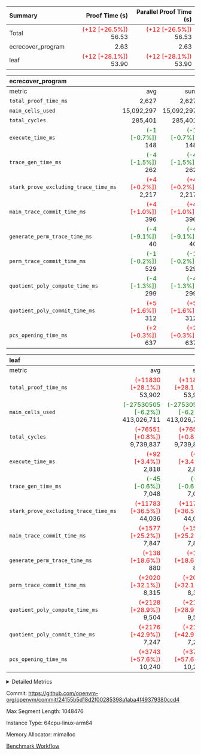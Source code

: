 | Summary | Proof Time (s) | Parallel Proof Time (s) |
|:---|---:|---:|
| Total | <span style='color: red'>(+12 [+26.5%])</span> 56.53 | <span style='color: red'>(+12 [+26.5%])</span> 56.53 |
| ecrecover_program |  2.63 |  2.63 |
| leaf | <span style='color: red'>(+12 [+28.1%])</span> 53.90 | <span style='color: red'>(+12 [+28.1%])</span> 53.90 |


| ecrecover_program |||||
|:---|---:|---:|---:|---:|
|metric|avg|sum|max|min|
| `total_proof_time_ms ` |  2,627 |  2,627 |  2,627 |  2,627 |
| `main_cells_used     ` |  15,092,297 |  15,092,297 |  15,092,297 |  15,092,297 |
| `total_cycles        ` |  285,401 |  285,401 |  285,401 |  285,401 |
| `execute_time_ms     ` | <span style='color: green'>(-1 [-0.7%])</span> 148 | <span style='color: green'>(-1 [-0.7%])</span> 148 | <span style='color: green'>(-1 [-0.7%])</span> 148 | <span style='color: green'>(-1 [-0.7%])</span> 148 |
| `trace_gen_time_ms   ` | <span style='color: green'>(-4 [-1.5%])</span> 262 | <span style='color: green'>(-4 [-1.5%])</span> 262 | <span style='color: green'>(-4 [-1.5%])</span> 262 | <span style='color: green'>(-4 [-1.5%])</span> 262 |
| `stark_prove_excluding_trace_time_ms` | <span style='color: red'>(+4 [+0.2%])</span> 2,217 | <span style='color: red'>(+4 [+0.2%])</span> 2,217 | <span style='color: red'>(+4 [+0.2%])</span> 2,217 | <span style='color: red'>(+4 [+0.2%])</span> 2,217 |
| `main_trace_commit_time_ms` | <span style='color: red'>(+4 [+1.0%])</span> 396 | <span style='color: red'>(+4 [+1.0%])</span> 396 | <span style='color: red'>(+4 [+1.0%])</span> 396 | <span style='color: red'>(+4 [+1.0%])</span> 396 |
| `generate_perm_trace_time_ms` | <span style='color: green'>(-4 [-9.1%])</span> 40 | <span style='color: green'>(-4 [-9.1%])</span> 40 | <span style='color: green'>(-4 [-9.1%])</span> 40 | <span style='color: green'>(-4 [-9.1%])</span> 40 |
| `perm_trace_commit_time_ms` | <span style='color: green'>(-1 [-0.2%])</span> 529 | <span style='color: green'>(-1 [-0.2%])</span> 529 | <span style='color: green'>(-1 [-0.2%])</span> 529 | <span style='color: green'>(-1 [-0.2%])</span> 529 |
| `quotient_poly_compute_time_ms` | <span style='color: green'>(-4 [-1.3%])</span> 299 | <span style='color: green'>(-4 [-1.3%])</span> 299 | <span style='color: green'>(-4 [-1.3%])</span> 299 | <span style='color: green'>(-4 [-1.3%])</span> 299 |
| `quotient_poly_commit_time_ms` | <span style='color: red'>(+5 [+1.6%])</span> 312 | <span style='color: red'>(+5 [+1.6%])</span> 312 | <span style='color: red'>(+5 [+1.6%])</span> 312 | <span style='color: red'>(+5 [+1.6%])</span> 312 |
| `pcs_opening_time_ms ` | <span style='color: red'>(+2 [+0.3%])</span> 637 | <span style='color: red'>(+2 [+0.3%])</span> 637 | <span style='color: red'>(+2 [+0.3%])</span> 637 | <span style='color: red'>(+2 [+0.3%])</span> 637 |

| leaf |||||
|:---|---:|---:|---:|---:|
|metric|avg|sum|max|min|
| `total_proof_time_ms ` | <span style='color: red'>(+11830 [+28.1%])</span> 53,902 | <span style='color: red'>(+11830 [+28.1%])</span> 53,902 | <span style='color: red'>(+11830 [+28.1%])</span> 53,902 | <span style='color: red'>(+11830 [+28.1%])</span> 53,902 |
| `main_cells_used     ` | <span style='color: green'>(-27530505 [-6.2%])</span> 413,026,711 | <span style='color: green'>(-27530505 [-6.2%])</span> 413,026,711 | <span style='color: green'>(-27530505 [-6.2%])</span> 413,026,711 | <span style='color: green'>(-27530505 [-6.2%])</span> 413,026,711 |
| `total_cycles        ` | <span style='color: red'>(+76551 [+0.8%])</span> 9,739,837 | <span style='color: red'>(+76551 [+0.8%])</span> 9,739,837 | <span style='color: red'>(+76551 [+0.8%])</span> 9,739,837 | <span style='color: red'>(+76551 [+0.8%])</span> 9,739,837 |
| `execute_time_ms     ` | <span style='color: red'>(+92 [+3.4%])</span> 2,818 | <span style='color: red'>(+92 [+3.4%])</span> 2,818 | <span style='color: red'>(+92 [+3.4%])</span> 2,818 | <span style='color: red'>(+92 [+3.4%])</span> 2,818 |
| `trace_gen_time_ms   ` | <span style='color: green'>(-45 [-0.6%])</span> 7,048 | <span style='color: green'>(-45 [-0.6%])</span> 7,048 | <span style='color: green'>(-45 [-0.6%])</span> 7,048 | <span style='color: green'>(-45 [-0.6%])</span> 7,048 |
| `stark_prove_excluding_trace_time_ms` | <span style='color: red'>(+11783 [+36.5%])</span> 44,036 | <span style='color: red'>(+11783 [+36.5%])</span> 44,036 | <span style='color: red'>(+11783 [+36.5%])</span> 44,036 | <span style='color: red'>(+11783 [+36.5%])</span> 44,036 |
| `main_trace_commit_time_ms` | <span style='color: red'>(+1577 [+25.2%])</span> 7,847 | <span style='color: red'>(+1577 [+25.2%])</span> 7,847 | <span style='color: red'>(+1577 [+25.2%])</span> 7,847 | <span style='color: red'>(+1577 [+25.2%])</span> 7,847 |
| `generate_perm_trace_time_ms` | <span style='color: red'>(+138 [+18.6%])</span> 880 | <span style='color: red'>(+138 [+18.6%])</span> 880 | <span style='color: red'>(+138 [+18.6%])</span> 880 | <span style='color: red'>(+138 [+18.6%])</span> 880 |
| `perm_trace_commit_time_ms` | <span style='color: red'>(+2020 [+32.1%])</span> 8,315 | <span style='color: red'>(+2020 [+32.1%])</span> 8,315 | <span style='color: red'>(+2020 [+32.1%])</span> 8,315 | <span style='color: red'>(+2020 [+32.1%])</span> 8,315 |
| `quotient_poly_compute_time_ms` | <span style='color: red'>(+2128 [+28.9%])</span> 9,504 | <span style='color: red'>(+2128 [+28.9%])</span> 9,504 | <span style='color: red'>(+2128 [+28.9%])</span> 9,504 | <span style='color: red'>(+2128 [+28.9%])</span> 9,504 |
| `quotient_poly_commit_time_ms` | <span style='color: red'>(+2176 [+42.9%])</span> 7,247 | <span style='color: red'>(+2176 [+42.9%])</span> 7,247 | <span style='color: red'>(+2176 [+42.9%])</span> 7,247 | <span style='color: red'>(+2176 [+42.9%])</span> 7,247 |
| `pcs_opening_time_ms ` | <span style='color: red'>(+3743 [+57.6%])</span> 10,240 | <span style='color: red'>(+3743 [+57.6%])</span> 10,240 | <span style='color: red'>(+3743 [+57.6%])</span> 10,240 | <span style='color: red'>(+3743 [+57.6%])</span> 10,240 |



<details>
<summary>Detailed Metrics</summary>

| group | num_segments | keygen_time_ms | commit_exe_time_ms |
| --- | --- | --- | --- |
| ecrecover_program | 1 | 1,172 | 11 | 

| group | air_name | quotient_deg | interactions | constraints |
| --- | --- | --- | --- | --- |
| ecrecover_program | AccessAdapterAir<16> | 2 | 5 | 14 | 
| ecrecover_program | AccessAdapterAir<2> | 2 | 5 | 14 | 
| ecrecover_program | AccessAdapterAir<32> | 2 | 5 | 14 | 
| ecrecover_program | AccessAdapterAir<4> | 2 | 5 | 14 | 
| ecrecover_program | AccessAdapterAir<64> | 2 | 5 | 14 | 
| ecrecover_program | AccessAdapterAir<8> | 2 | 5 | 14 | 
| ecrecover_program | BitwiseOperationLookupAir<8> | 2 | 2 | 4 | 
| ecrecover_program | KeccakVmAir | 2 | 321 | 4,571 | 
| ecrecover_program | MemoryMerkleAir<8> | 2 | 4 | 40 | 
| ecrecover_program | PersistentBoundaryAir<8> | 2 | 3 | 6 | 
| ecrecover_program | PhantomAir | 2 | 3 | 5 | 
| ecrecover_program | Poseidon2PeripheryAir<BabyBearParameters>, 1> | 2 | 1 | 286 | 
| ecrecover_program | ProgramAir | 1 | 1 | 4 | 
| ecrecover_program | RangeTupleCheckerAir<2> | 1 | 1 | 4 | 
| ecrecover_program | VariableRangeCheckerAir | 1 | 1 | 4 | 
| ecrecover_program | VmAirWrapper<Rv32BaseAluAdapterAir, BaseAluCoreAir<4, 8> | 2 | 19 | 43 | 
| ecrecover_program | VmAirWrapper<Rv32BaseAluAdapterAir, LessThanCoreAir<4, 8> | 2 | 17 | 39 | 
| ecrecover_program | VmAirWrapper<Rv32BaseAluAdapterAir, ShiftCoreAir<4, 8> | 2 | 23 | 90 | 
| ecrecover_program | VmAirWrapper<Rv32BranchAdapterAir, BranchEqualCoreAir<4> | 2 | 11 | 25 | 
| ecrecover_program | VmAirWrapper<Rv32BranchAdapterAir, BranchLessThanCoreAir<4, 8> | 2 | 13 | 41 | 
| ecrecover_program | VmAirWrapper<Rv32CondRdWriteAdapterAir, Rv32JalLuiCoreAir> | 2 | 10 | 22 | 
| ecrecover_program | VmAirWrapper<Rv32HintStoreAdapterAir, Rv32HintStoreCoreAir> | 2 | 15 | 17 | 
| ecrecover_program | VmAirWrapper<Rv32IsEqualModAdapterAir<2, 1, 32, 32>, ModularIsEqualCoreAir<32, 4, 8> | 2 | 25 | 223 | 
| ecrecover_program | VmAirWrapper<Rv32JalrAdapterAir, Rv32JalrCoreAir> | 2 | 16 | 20 | 
| ecrecover_program | VmAirWrapper<Rv32LoadStoreAdapterAir, LoadSignExtendCoreAir<4, 8> | 2 | 18 | 33 | 
| ecrecover_program | VmAirWrapper<Rv32LoadStoreAdapterAir, LoadStoreCoreAir<4> | 2 | 17 | 38 | 
| ecrecover_program | VmAirWrapper<Rv32MultAdapterAir, DivRemCoreAir<4, 8> | 2 | 25 | 88 | 
| ecrecover_program | VmAirWrapper<Rv32MultAdapterAir, MulHCoreAir<4, 8> | 2 | 24 | 38 | 
| ecrecover_program | VmAirWrapper<Rv32MultAdapterAir, MultiplicationCoreAir<4, 8> | 2 | 19 | 26 | 
| ecrecover_program | VmAirWrapper<Rv32RdWriteAdapterAir, Rv32AuipcCoreAir> | 2 | 11 | 15 | 
| ecrecover_program | VmAirWrapper<Rv32VecHeapAdapterAir<1, 2, 2, 32, 32>, EcDoubleCoreAir> | 2 | 411 | 513 | 
| ecrecover_program | VmAirWrapper<Rv32VecHeapAdapterAir<2, 1, 1, 32, 32>, ModularAddSubCoreAir> | 2 | 94 | 126 | 
| ecrecover_program | VmAirWrapper<Rv32VecHeapAdapterAir<2, 1, 1, 32, 32>, ModularMulDivCoreAir> | 2 | 156 | 188 | 
| ecrecover_program | VmAirWrapper<Rv32VecHeapAdapterAir<2, 2, 2, 32, 32>, FieldExpressionCoreAir> | 2 | 422 | 456 | 
| ecrecover_program | VmConnectorAir | 2 | 3 | 9 | 
| leaf | AccessAdapterAir<2> | 4 | 5 | 12 | 
| leaf | AccessAdapterAir<4> | 4 | 5 | 12 | 
| leaf | AccessAdapterAir<8> | 4 | 5 | 12 | 
| leaf | FriReducedOpeningAir | 4 | 35 | 59 | 
| leaf | NativePoseidon2Air<BabyBearParameters>, 1> | 4 | 31 | 302 | 
| leaf | PhantomAir | 4 | 3 | 4 | 
| leaf | ProgramAir | 1 | 1 | 4 | 
| leaf | VariableRangeCheckerAir | 1 | 1 | 4 | 
| leaf | VmAirWrapper<BranchNativeAdapterAir, BranchEqualCoreAir<1> | 2 | 11 | 23 | 
| leaf | VmAirWrapper<JalNativeAdapterAir, JalCoreAir> | 4 | 7 | 6 | 
| leaf | VmAirWrapper<NativeAdapterAir<2, 0>, PublicValuesCoreAir> | 4 | 11 | 23 | 
| leaf | VmAirWrapper<NativeAdapterAir<2, 1>, FieldArithmeticCoreAir> | 4 | 15 | 23 | 
| leaf | VmAirWrapper<NativeLoadStoreAdapterAir<1>, NativeLoadStoreCoreAir<1> | 4 | 15 | 24 | 
| leaf | VmAirWrapper<NativeVectorizedAdapterAir<4>, FieldExtensionCoreAir> | 4 | 15 | 23 | 
| leaf | VmConnectorAir | 4 | 3 | 8 | 
| leaf | VolatileBoundaryAir | 4 | 4 | 16 | 

| group | air_name | idx | rows | prep_cols | perm_cols | main_cols | cells |
| --- | --- | --- | --- | --- | --- | --- | --- |
| leaf | AccessAdapterAir<2> | 0 | 2,097,152 |  | 16 | 11 | 56,623,104 | 
| leaf | AccessAdapterAir<4> | 0 | 1,048,576 |  | 16 | 13 | 30,408,704 | 
| leaf | AccessAdapterAir<8> | 0 | 262,144 |  | 16 | 17 | 8,650,752 | 
| leaf | FriReducedOpeningAir | 0 | 1,048,576 |  | 76 | 64 | 146,800,640 | 
| leaf | NativePoseidon2Air<BabyBearParameters>, 1> | 0 | 131,072 |  | 36 | 348 | 50,331,648 | 
| leaf | PhantomAir | 0 | 65,536 |  | 8 | 6 | 917,504 | 
| leaf | ProgramAir | 0 | 1,048,576 |  | 8 | 10 | 18,874,368 | 
| leaf | VariableRangeCheckerAir | 0 | 262,144 | 2 | 8 | 1 | 2,359,296 | 
| leaf | VmAirWrapper<BranchNativeAdapterAir, BranchEqualCoreAir<1> | 0 | 4,194,304 |  | 28 | 23 | 213,909,504 | 
| leaf | VmAirWrapper<JalNativeAdapterAir, JalCoreAir> | 0 | 131,072 |  | 12 | 10 | 2,883,584 | 
| leaf | VmAirWrapper<NativeAdapterAir<2, 0>, PublicValuesCoreAir> | 0 | 64 |  | 16 | 23 | 2,496 | 
| leaf | VmAirWrapper<NativeAdapterAir<2, 1>, FieldArithmeticCoreAir> | 0 | 8,388,608 |  | 20 | 30 | 419,430,400 | 
| leaf | VmAirWrapper<NativeLoadStoreAdapterAir<1>, NativeLoadStoreCoreAir<1> | 0 | 4,194,304 |  | 20 | 31 | 213,909,504 | 
| leaf | VmAirWrapper<NativeVectorizedAdapterAir<4>, FieldExtensionCoreAir> | 0 | 262,144 |  | 20 | 40 | 15,728,640 | 
| leaf | VmConnectorAir | 0 | 2 | 1 | 8 | 4 | 24 | 
| leaf | VolatileBoundaryAir | 0 | 2,097,152 |  | 8 | 11 | 39,845,888 | 

| group | air_name | segment | rows | prep_cols | perm_cols | main_cols | cells |
| --- | --- | --- | --- | --- | --- | --- | --- |
| ecrecover_program | AccessAdapterAir<16> | 0 | 16,384 |  | 24 | 25 | 802,816 | 
| ecrecover_program | AccessAdapterAir<2> | 0 | 256 |  | 24 | 11 | 8,960 | 
| ecrecover_program | AccessAdapterAir<32> | 0 | 8,192 |  | 24 | 41 | 532,480 | 
| ecrecover_program | AccessAdapterAir<4> | 0 | 128 |  | 24 | 13 | 4,736 | 
| ecrecover_program | AccessAdapterAir<8> | 0 | 32,768 |  | 24 | 17 | 1,343,488 | 
| ecrecover_program | BitwiseOperationLookupAir<8> | 0 | 65,536 | 3 | 8 | 2 | 655,360 | 
| ecrecover_program | KeccakVmAir | 0 | 128 |  | 1,288 | 3,164 | 569,856 | 
| ecrecover_program | MemoryMerkleAir<8> | 0 | 4,096 |  | 20 | 32 | 212,992 | 
| ecrecover_program | PersistentBoundaryAir<8> | 0 | 4,096 |  | 12 | 20 | 131,072 | 
| ecrecover_program | PhantomAir | 0 | 64 |  | 12 | 6 | 1,152 | 
| ecrecover_program | Poseidon2PeripheryAir<BabyBearParameters>, 1> | 0 | 4,096 |  | 8 | 300 | 1,261,568 | 
| ecrecover_program | ProgramAir | 0 | 16,384 |  | 8 | 10 | 294,912 | 
| ecrecover_program | RangeTupleCheckerAir<2> | 0 | 524,288 | 2 | 8 | 1 | 4,718,592 | 
| ecrecover_program | VariableRangeCheckerAir | 0 | 262,144 | 2 | 8 | 1 | 2,359,296 | 
| ecrecover_program | VmAirWrapper<Rv32BaseAluAdapterAir, BaseAluCoreAir<4, 8> | 0 | 131,072 |  | 80 | 36 | 15,204,352 | 
| ecrecover_program | VmAirWrapper<Rv32BaseAluAdapterAir, LessThanCoreAir<4, 8> | 0 | 2,048 |  | 40 | 37 | 157,696 | 
| ecrecover_program | VmAirWrapper<Rv32BaseAluAdapterAir, ShiftCoreAir<4, 8> | 0 | 16,384 |  | 52 | 53 | 1,720,320 | 
| ecrecover_program | VmAirWrapper<Rv32BranchAdapterAir, BranchEqualCoreAir<4> | 0 | 16,384 |  | 48 | 26 | 1,212,416 | 
| ecrecover_program | VmAirWrapper<Rv32BranchAdapterAir, BranchLessThanCoreAir<4, 8> | 0 | 32,768 |  | 56 | 32 | 2,883,584 | 
| ecrecover_program | VmAirWrapper<Rv32CondRdWriteAdapterAir, Rv32JalLuiCoreAir> | 0 | 8,192 |  | 44 | 18 | 507,904 | 
| ecrecover_program | VmAirWrapper<Rv32HintStoreAdapterAir, Rv32HintStoreCoreAir> | 0 | 256 |  | 36 | 26 | 15,872 | 
| ecrecover_program | VmAirWrapper<Rv32IsEqualModAdapterAir<2, 1, 32, 32>, ModularIsEqualCoreAir<32, 4, 8> | 0 | 4,096 |  | 56 | 166 | 909,312 | 
| ecrecover_program | VmAirWrapper<Rv32JalrAdapterAir, Rv32JalrCoreAir> | 0 | 8,192 |  | 36 | 28 | 524,288 | 
| ecrecover_program | VmAirWrapper<Rv32LoadStoreAdapterAir, LoadSignExtendCoreAir<4, 8> | 0 | 4,096 |  | 76 | 35 | 454,656 | 
| ecrecover_program | VmAirWrapper<Rv32LoadStoreAdapterAir, LoadStoreCoreAir<4> | 0 | 131,072 |  | 72 | 40 | 14,680,064 | 
| ecrecover_program | VmAirWrapper<Rv32MultAdapterAir, MulHCoreAir<4, 8> | 0 | 8 |  | 100 | 39 | 1,112 | 
| ecrecover_program | VmAirWrapper<Rv32MultAdapterAir, MultiplicationCoreAir<4, 8> | 0 | 4,096 |  | 80 | 31 | 454,656 | 
| ecrecover_program | VmAirWrapper<Rv32RdWriteAdapterAir, Rv32AuipcCoreAir> | 0 | 4,096 |  | 28 | 21 | 200,704 | 
| ecrecover_program | VmAirWrapper<Rv32VecHeapAdapterAir<1, 2, 2, 32, 32>, EcDoubleCoreAir> | 0 | 2,048 |  | 828 | 543 | 2,807,808 | 
| ecrecover_program | VmAirWrapper<Rv32VecHeapAdapterAir<2, 1, 1, 32, 32>, ModularAddSubCoreAir> | 0 | 16 |  | 192 | 199 | 6,256 | 
| ecrecover_program | VmAirWrapper<Rv32VecHeapAdapterAir<2, 1, 1, 32, 32>, ModularMulDivCoreAir> | 0 | 32 |  | 316 | 261 | 18,464 | 
| ecrecover_program | VmAirWrapper<Rv32VecHeapAdapterAir<2, 2, 2, 32, 32>, FieldExpressionCoreAir> | 0 | 1,024 |  | 848 | 619 | 1,502,208 | 
| ecrecover_program | VmConnectorAir | 0 | 2 | 1 | 12 | 4 | 32 | 

| group | idx | trace_gen_time_ms | total_proof_time_ms | total_cycles | total_cells | stark_prove_excluding_trace_time_ms | quotient_poly_compute_time_ms | quotient_poly_commit_time_ms | perm_trace_commit_time_ms | pcs_opening_time_ms | main_trace_commit_time_ms | main_cells_used | generate_perm_trace_time_ms | execute_time_ms |
| --- | --- | --- | --- | --- | --- | --- | --- | --- | --- | --- | --- | --- | --- | --- |
| leaf | 0 | 7,048 | 53,902 | 9,739,837 | 1,220,676,056 | 44,036 | 9,504 | 7,247 | 8,315 | 10,240 | 7,847 | 413,026,711 | 880 | 2,818 | 

| group | segment | trace_gen_time_ms | total_proof_time_ms | total_cycles | total_cells | stark_prove_excluding_trace_time_ms | quotient_poly_compute_time_ms | quotient_poly_commit_time_ms | perm_trace_commit_time_ms | pcs_opening_time_ms | main_trace_commit_time_ms | main_cells_used | generate_perm_trace_time_ms | execute_time_ms |
| --- | --- | --- | --- | --- | --- | --- | --- | --- | --- | --- | --- | --- | --- | --- |
| ecrecover_program | 0 | 262 | 2,627 | 285,401 | 56,172,159 | 2,217 | 299 | 312 | 529 | 637 | 396 | 15,092,297 | 40 | 148 | 

</details>


Commit: https://github.com/openvm-org/openvm/commit/24155b5d18d2f00285398a1aba4f49379380ccd4

Max Segment Length: 1048476

Instance Type: 64cpu-linux-arm64

Memory Allocator: mimalloc

[Benchmark Workflow](https://github.com/openvm-org/openvm/actions/runs/12685715218)
